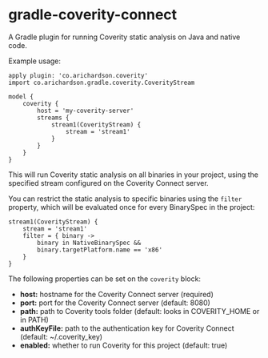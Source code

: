 # gradle-coverity-connect
A Gradle plugin for running Coverity static analysis on Java and native code.

Example usage:

    apply plugin: 'co.arichardson.coverity'
    import co.arichardson.gradle.coverity.CoverityStream

    model {
        coverity {
            host = 'my-coverity-server'
            streams {
                stream1(CoverityStream) {
                    stream = 'stream1'
                }
            }
        }
    }

This will run Coverity static analysis on all binaries in your project, using the specified stream configured on the Coverity Connect server.

You can restrict the static analysis to specific binaries using the `filter` property, which will be evaluated once for every BinarySpec in the project:

    stream1(CoverityStream) {
        stream = 'stream1'
        filter = { binary ->
            binary in NativeBinarySpec &&
            binary.targetPlatform.name == 'x86'
        }
    }

The following properties can be set on the `coverity` block:

* **host:** hostname for the Coverity Connect server (required)
* **port:** port for the Coverity Connect server (default: 8080)
* **path:** path to Coverity tools folder (default: looks in COVERITY_HOME or in PATH)
* **authKeyFile:** path to the authentication key for Coverity Connect (default: ~/.coverity_key)
* **enabled:** whether to run Coverity for this project (default: true)

